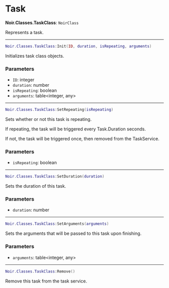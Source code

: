 # Task

**Noir.Classes.TaskClass**: `NoirClass`

Represents a task.

---

```lua
Noir.Classes.TaskClass:Init(ID, duration, isRepeating, arguments)
```
Initializes task class objects.

### Parameters
- `ID`: integer
- `duration`: number
- `isRepeating`: boolean
- `arguments`: table<integer, any>

---

```lua
Noir.Classes.TaskClass:SetRepeating(isRepeating)
```
Sets whether or not this task is repeating.

If repeating, the task will be triggered every Task.Duration seconds.

If not, the task will be triggered once, then removed from the TaskService.

### Parameters
- `isRepeating`: boolean

---

```lua
Noir.Classes.TaskClass:SetDuration(duration)
```
Sets the duration of this task.

### Parameters
- `duration`: number

---

```lua
Noir.Classes.TaskClass:SetArguments(arguments)
```
Sets the arguments that will be passed to this task upon finishing.

### Parameters
- `arguments`: table<integer, any>

---

```lua
Noir.Classes.TaskClass:Remove()
```
Remove this task from the task service.